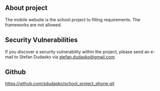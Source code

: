 ## About project

The mobile website is the school project to filling requirements. The frameworks are not allowed.

## Security Vulnerabilities

If you discover a security vulnerability within the project, please send an e-mail to Stefan Dudasko via [stefan.dudasko@gmail.com](mailto:stefan.dudasko@gmail.com).

## Github

https://github.com/sdudasko/school_project_phone.git